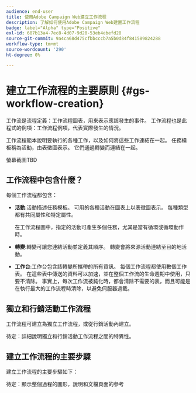 ```yaml
---
audience: end-user
title: 使用Adobe Campaign Web建立工作流程
description: 了解如何使用Adobe Campaign Web建置工作流程
badge: label="Alpha" type="Positive"
exl-id: 687b13a4-7ec8-4d07-9d20-53eb4ebefd28
source-git-commit: 9a4ca68d475cfbbcccb7a5b0d84f841589824288
workflow-type: tm+mt
source-wordcount: '290'
ht-degree: 0%

---
```



# 建立工作流程的主要原則 {#gs-workflow-creation}

工作流是流程定義：工作流程圖表，用來表示應該發生的事件。 工作流程也是此程式的例項：工作流程例項，代表實際發生的情況。

工作流程範本說明要執行的各種工作，以及如何將這些工作連結在一起。 任務模板稱為活動，由表徵圖表示。 它們通過轉變而連結在一起。

螢幕截圖TBD

## 工作流程中包含什麼？

每個工作流程都包含：

* **活動**:活動描述任務模板。 可用的各種活動在圖表上以表徵圖表示。 每種類型都有共同屬性和特定屬性。

   在工作流程圖中，指定的活動可產生多個任務，尤其是當有循環或循環動作時。

* **轉變**:轉變可讓您連結活動並定義其順序。 轉變會將來源活動連結至目的地活動。

* **工作台**:工作台包含該轉變所攜帶的所有資訊。 每個工作流程都使用數個工作表。 在這些表中傳送的資料可以加速，並在整個工作流的生命週期中使用，只要不清除。 事實上，每次工作流被鈍化時，都會清除不需要的表，而且可能是在執行最大的工作流程時清除，以避免伺服器過載。

## 獨立和行銷活動工作流程

工作流程可建立為獨立工作流程，或從行銷活動內建立。

待定：詳細說明獨立和行銷活動工作流程之間的特異性。

## 建立工作流程的主要步驟

建立工作流程的主要步驟如下：

待定：顯示整個過程的圖形，說明和文檔頁面的參考